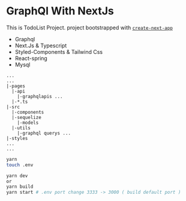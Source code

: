 # GraphQl With NextJs
This is TodoList Project. project bootstrapped with [`create-next-app`](https://github.com/vercel/next.js/tree/canary/packages/create-next-app)

- Graphql
- Next.Js & Typescript
- Styled-Components & Tailwind Css
- React-spring
- Mysql

```
...
...
|-pages
  |-api
    |-graphqlapis ...
  |-*.ts
|-src
  |-components
  |-sequelize
    |-models
  |-utils
    |-graphql querys ...
|-styles
...
...
```

```bash
yarn
touch .env

yarn dev
or
yarn build
yarn start # .env port change 3333 -> 3000 ( build default port )
```
